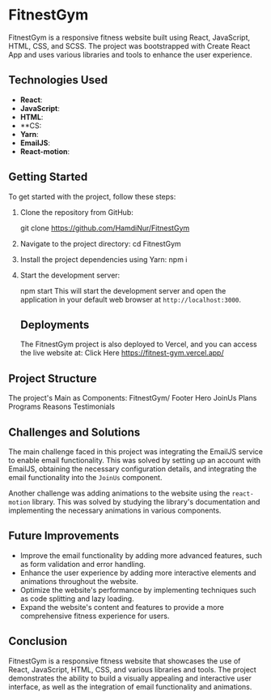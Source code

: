 # FitnestGym

FitnestGym is a responsive fitness website built using React, JavaScript, HTML, CSS, and SCSS. The project was bootstrapped with Create React App and uses various libraries and tools to enhance the user experience.

## Technologies Used

- **React**: 
- **JavaScript**: 
- **HTML**: 
- **CS: 
- **Yarn**: 
- **EmailJS**: 
- **React-motion**: 

## Getting Started

To get started with the project, follow these steps:

1. Clone the repository from GitHub:

   
   git clone  https://github.com/HamdiNur/FitnestGym
   

2. Navigate to the project directory:
   cd FitnestGym

3. Install the project dependencies using Yarn:
   npm i
4. Start the development server:

   npm start 
   This will start the development server and open the application in your default web browser at
   `http://localhost:3000`.

   ## Deployments 
   The FitnestGym project is also deployed to Vercel, and you can access the live website at:
   Click Here https://fitnest-gym.vercel.app/


## Project Structure

The project's Main as Components:
FitnestGym/
Footer
Hero
JoinUs
Plans
Programs
Reasons
Testimonials

## Challenges and Solutions

The main challenge faced in this project was integrating the EmailJS service 
to enable email functionality. This was solved by setting up an account 
with EmailJS, obtaining the necessary configuration details,
 and integrating the email functionality into the `JoinUs` component.

Another challenge was adding animations to the website using 
the `react-motion` library. This was solved by studying 
the library's documentation and implementing the necessary animations 
in various components.

## Future Improvements
- Improve the email functionality by adding more advanced features, 
such as form validation and error handling.
- Enhance the user experience by adding more interactive elements 
and animations throughout the website.
- Optimize the website's performance by implementing techniques 
such as code splitting and lazy loading.
- Expand the website's content and features to provide a more comprehensive 
fitness experience for users.

## Conclusion
FitnestGym is a responsive fitness website that showcases the use of React, 
JavaScript, HTML, CSS, and various libraries and tools. 
The project demonstrates the ability to build a visually 
appealing and interactive user interface, as well as the integration of email functionality and animations.
